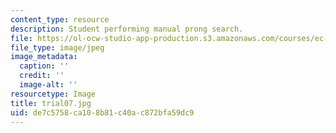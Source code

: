 ```yaml
---
content_type: resource
description: Student performing manual prong search.
file: https://ol-ocw-studio-app-production.s3.amazonaws.com/courses/ec-s06-design-for-demining-spring-2007/de7c5758ca108b81c40ac872bfa59dc9_trial07.jpg
file_type: image/jpeg
image_metadata:
  caption: ''
  credit: ''
  image-alt: ''
resourcetype: Image
title: trial07.jpg
uid: de7c5758-ca10-8b81-c40a-c872bfa59dc9
---
```

